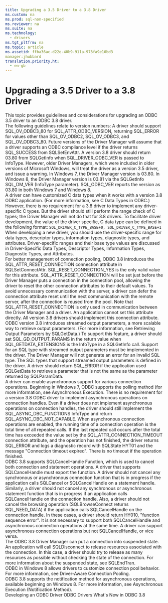 ```yaml
---
title: Upgrading a 3.5 Driver to a 3.8 Driver
ms.custom: na
ms.prod: sql-non-specified
ms.reviewer: na
ms.suite: na
ms.technology: 
  - drivers
ms.tgt_pltfrm: na
ms.topic: article
ms.assetid: ffba36ac-d22e-40b9-911a-973fa9e10bd3
manager:jhubbard
translation.priority.ht: 
  - en-gb
---
```

# Upgrading a 3.5 Driver to a 3.8 Driver
<?xml version="1.0" encoding="utf-8"?>
<developerConceptualDocument xmlns="http://ddue.schemas.microsoft.com/authoring/2003/5" xmlns:xlink="http://www.w3.org/1999/xlink" xmlns:xsi="http://www.w3.org/2001/XMLSchema-instance" xsi:schemaLocation="http://ddue.schemas.microsoft.com/authoring/2003/5 http://dduestorage.blob.core.windows.net/ddueschema/developer.xsd">
  <introduction>
    <para>This topic provides guidelines and considerations for upgrading an ODBC 3.5 driver to an ODBC 3.8 driver.</para>
  </introduction>
  <section>
    <content />
    <sections>
      <section>
        <content />
        <sections>
          <section>
            <content />
            <sections>
              <section>
                <title>Version Numbers</title>
                <content>
                  <para>The following guidelines relate to version numbers:</para>
                  <list class="bullet">
                    <listItem>
                      <para>A driver should support SQL_OV_ODBC3_80 for SQL_ATTR_ODBC_VERSION, returning SQL_ERROR for values other than SQL_OV_ODBC2, SQL_OV_ODBC3, and SQL_OV_ODBC3_80. Future versions of the Driver Manager will assume that a driver supports an ODBC compliance level if the driver returns SQL_SUCCESS from <link xlink:href="0343241c-4b15-4d4b-aa2b-2e8ab5215cd2">SQLSetEnvAttr</link>.</para>
                    </listItem>
                    <listItem>
                      <para>A version 3.8 driver should return 03.80 from <unmanagedCodeEntityReference>SQLGetInfo</unmanagedCodeEntityReference> when SQL_DRIVER_ODBC_VER is passed to <parameterReference>InfoType</parameterReference>. However, older Driver Managers, which were included in older versions of Microsoft Windows, will treat the driver as a version 3.5 driver, and issue a warning.</para>
                      <para>In Windows 7, the Driver Manager version is 03.80. In Windows 8, the Driver Manager version is 03.81 via the SQLGetInfo SQL_DM_VER (<parameterReference>InfoType</parameterReference> parameter). SQL_ODBC_VER reports the version as 03.80 in both Windows 7 and Windows 8.</para>
                    </listItem>
                  </list>
                </content>
              </section>
              <section>
                <title>Driver-Specific C Data Types</title>
                <content>
                  <para>A driver can have customized C data types when it works with a version 3.8 ODBC application. (For more information, see <link xlink:href="c91bef31-3794-4736-966a-d50997b2233c">C Data Types in ODBC</link>.) However, there is no requirement for a 3.8 driver to implement any driver-specific C types. But the driver should still perform the range check of C types; the Driver Manager will not do that for 3.8 drivers. To facilitate driver development, the value of the driver specific, C data type can be defined in the following format:</para>
                  <code>SQL_DRIVER_C_TYPE_BASE+0, SQL_DRIVER_C_TYPE_BASE+1</code>
                </content>
              </section>
              <section>
                <title>Driver-specific Data Types, Descriptor Types, Information Types, Diagnostic Types, and Attributes</title>
                <content>
                  <para>When developing a new driver, you should use the driver-specific range for data types, descriptor types, information types, diagnostic types, and attributes. Driver-specific ranges and their base type values are discussed in <link xlink:href="ad4c76d3-5191-4262-b47c-5dd1d19d1154">Driver-Specific Data Types, Descriptor Types, Information Types, Diagnostic Types, and Attributes</link>.</para>
                </content>
              </section>
              <section>
                <title>Connection Pooling</title>
                <content>
                  <para>For better management of connection pooling, ODBC 3.8 introduces the SQL_ATTR_RESET_CONNECTION connection attribute in <unmanagedCodeEntityReference>SQLSetConnectAttr</unmanagedCodeEntityReference>. SQL_RESET_CONNECTION_YES is the only valid value for this attribute. SQL_ATTR_RESET_CONNECTION will be set just before the Driver Manager puts a connection in the connection pool, allowing the driver to reset the other connection attributes to their default values. </para>
                  <para>To avoid unnecessary communication with the server, a driver can defer the connection attribute reset until the next communication with the remote server, after the connection is reused from the pool.</para>
                  <para>Note that SQL_ATTR_RESET_CONNECTION is only used in communication between the Driver Manager and a driver. An application cannot set this attribute directly. All version 3.8 drivers should implement this connection attribute.</para>
                </content>
              </section>
              <section>
                <title>Streamed Output Parameters</title>
                <content>
                  <para>ODBC version 3.8 introduces streamed output parameters, a more scalable way to retrieve output parameters. (For more information, see <link xlink:href="7a8c298a-2160-491d-a300-d36f45568d9c">Retrieving Output Parameters by SQLGetData</link>.) To support this feature, a driver should set SQL_GD_OUTPUT_PARAMS in the return value when SQL_GETDATA_EXTENSIONS is the <parameterReference>InfoType</parameterReference> in a <unmanagedCodeEntityReference>SQLGetInfo</unmanagedCodeEntityReference> call. Support for an SQL type with streamed output parameters must be implemented in the driver. The Driver Manager will not generate an error for an invalid SQL type. The SQL types that support streamed output parameters is defined in the driver.</para>
                  <para>A driver should return SQL_ERROR if the application used <unmanagedCodeEntityReference>SQLGetData</unmanagedCodeEntityReference> to retrieve a parameter that is not the same as the parameter returned by <unmanagedCodeEntityReference>SQLParamData</unmanagedCodeEntityReference>.</para>
                </content>
              </section>
              <section>
                <title>Asynchronous Execution for Connection Operations (Polling Method)</title>
                <content>
                  <para>A driver can enable asynchronous support for various connection operations.</para>
                  <para>Beginning in Windows 7, ODBC supports the polling method (for more information, see <link xlink:href="8cd21734-ef8e-4066-afd5-1f340e213f9c">Asynchronous Execution</link>. There is no requirement for a version 3.8 ODBC driver to implement asynchronous operations on connection handles. Even if a driver does not implement asynchronous operations on connection handles, the driver should still implement the SQL_ASYNC_DBC_FUNCTIONS <parameterReference>InfoType</parameterReference> and return <languageKeyword>SQL_ASYNC_DBC_NOT_CAPABLE</languageKeyword>.</para>
                  <para>When asynchronous connection operations are enabled, the running time of a connection operation is the total time of all repeated calls. If the last repeated call occurs after the total time has exceeded the value set by the SQL_ATTR_CONNECTION_TIMEOUT connection attribute, and the operation has not finished, the driver returns SQL_ERROR and logs a diagnostic record with SQLState HYT01 and the message "Connection timeout expired". There is no timeout if the operation finished.</para>
                </content>
              </section>
              <section>
                <title>SQLCancelHandle Function</title>
                <content>
                  <para>ODBC 3.8 supports <link xlink:href="16049b5b-22a7-4640-9897-c25dd0f19d21">SQLCancelHandle Function</link>, which is used to cancel both connection and statement operations. A driver that supports <unmanagedCodeEntityReference>SQLCancelHandle</unmanagedCodeEntityReference> must export the function. A driver should not cancel any synchronous or asynchronous connection function that is in progress if the application calls <unmanagedCodeEntityReference>SQLCancel</unmanagedCodeEntityReference> or<unmanagedCodeEntityReference> SQLCancelHandle</unmanagedCodeEntityReference> on a statement handle. Similarly, a driver should not cancel any synchronous or asynchronous statement function that is in progress if an application calls <unmanagedCodeEntityReference>SQLCancelHandle</unmanagedCodeEntityReference> on the connection handle. Also, a driver should not cancel the browsing operation (<unmanagedCodeEntityReference>SQLBrowseConnect</unmanagedCodeEntityReference> returns SQL_NEED_DATA) if the application calls <unmanagedCodeEntityReference>SQLCancelHandle</unmanagedCodeEntityReference> on the connection handle. In these cases, a driver should return HY010, "function sequence error".</para>
                  <para>It is not necessary to support both <unmanagedCodeEntityReference>SQLCancelHandle</unmanagedCodeEntityReference> and asynchronous connection operations at the same time. A driver can support asynchronous connection operations but not <unmanagedCodeEntityReference>SQLCancelHandle</unmanagedCodeEntityReference>, or vice versa.</para>
                </content>
              </section>
              <section>
                <title>Suspended Connections</title>
                <content>
                  <para>The ODBC 3.8 Driver Manager can put a connection into suspended state. An application will call <unmanagedCodeEntityReference>SQLDisconnect</unmanagedCodeEntityReference> to release resources associated with the connection. In this case, a driver should try to release as many resources as possible without checking the state of the connection. For more information about the suspended state, see <link xlink:href="ff375ce1-eb50-4693-b1e6-70181a6dbf9f">SQLEndTran</link>.</para>
                </content>
              </section>
              <section>
                <title>Driver-Aware Connection Pooling</title>
                <content>
                  <para>ODBC in Windows 8 allows drivers to customize connection pool behavior. For more information, see <link xlink:href="53e7e3f7-edab-4d0b-8943-45442ba3ebc9">Driver-Aware Connection Pooling</link>.</para>
                </content>
              </section>
              <section>
                <title>Asynchronous Execution (Notification Method)</title>
                <content>
                  <para>ODBC 3.8 supports the notification method for asynchronous operations, available beginning on Windows 8. For more information, see <link xlink:href="e509dad9-5263-4a10-9a4e-03b84b66b6b3">Asynchronous Execution (Notification Method)</link>.</para>
                </content>
              </section>
            </sections>
          </section>
        </sections>
      </section>
    </sections>
  </section>
  <relatedTopics>
<link xlink:href="3225a011-5605-46ba-bb74-1ca6106a5271">Developing an ODBC Driver</link>
<link xlink:href="0a1fa7c0-7494-4706-bec1-1ac2c764f6be">ODBC Drivers</link>
<link xlink:href="854f0bb4-17e9-489b-9595-eefffb8ba99f">What's New in ODBC 3.8</link>
</relatedTopics>
</developerConceptualDocument>